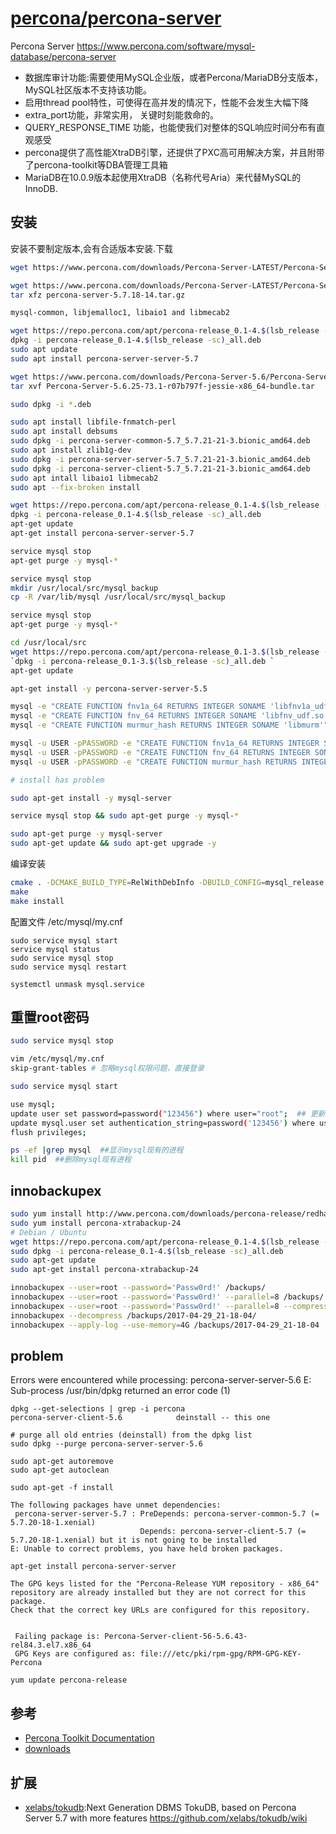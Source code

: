 # [percona/percona-server](https://github.com/percona/percona-server)

Percona Server https://www.percona.com/software/mysql-database/percona-server

* 数据库审计功能:需要使用MySQL企业版，或者Percona/MariaDB分支版本，MySQL社区版本不支持该功能。
* 启用thread pool特性，可使得在高并发的情况下，性能不会发生大幅下降
* extra_port功能，非常实用， 关键时刻能救命的。
* QUERY_RESPONSE_TIME 功能，也能使我们对整体的SQL响应时间分布有直观感受
* percona提供了高性能XtraDB引擎，还提供了PXC高可用解决方案，并且附带了percona-toolkit等DBA管理工具箱
* MariaDB在10.0.9版本起使用XtraDB（名称代号Aria）来代替MySQL的InnoDB.

## 安装

安装不要制定版本,会有合适版本安装.下载

```sh
wget https://www.percona.com/downloads/Percona-Server-LATEST/Percona-Server-5.7.18-14/binary/tarball/Percona-Server-5.7.18-14-Linux.x86_64.ssl100.tar.gz

wget https://www.percona.com/downloads/Percona-Server-LATEST/Percona-Server-5.7.18-14/source/tarball/percona-server-5.7.18-14.tar.gz
tar xfz percona-server-5.7.18-14.tar.gz

mysql-common, libjemalloc1, libaio1 and libmecab2

wget https://repo.percona.com/apt/percona-release_0.1-4.$(lsb_release -sc)_all.deb
dpkg -i percona-release_0.1-4.$(lsb_release -sc)_all.deb
sudo apt update
sudo apt install percona-server-server-5.7

wget https://www.percona.com/downloads/Percona-Server-5.6/Percona-Server-5.6.25-73.1/binary/debian/jessie/x86_64/Percona-Server-5.6.25-73.1-r07b797f-jessie-x86_64-bundle.tar
tar xvf Percona-Server-5.6.25-73.1-r07b797f-jessie-x86_64-bundle.tar

sudo dpkg -i *.deb

sudo apt install libfile-fnmatch-perl
sudo apt install debsums
sudo dpkg -i percona-server-common-5.7_5.7.21-21-3.bionic_amd64.deb
sudo apt install zlib1g-dev
sudo dpkg -i percona-server-server-5.7_5.7.21-21-3.bionic_amd64.deb
sudo dpkg -i percona-server-client-5.7_5.7.21-21-3.bionic_amd64.deb
sudo apt intall libaio1 libmecab2
sudo apt --fix-broken install

wget https://repo.percona.com/apt/percona-release_0.1-4.$(lsb_release -sc)_all.deb
dpkg -i percona-release_0.1-4.$(lsb_release -sc)_all.deb
apt-get update
apt-get install percona-server-server-5.7
```

```sh
service mysql stop
apt-get purge -y mysql-*

service mysql stop
mkdir /usr/local/src/mysql_backup
cp -R /var/lib/mysql /usr/local/src/mysql_backup

service mysql stop
apt-get purge -y mysql-*

cd /usr/local/src
wget https://repo.percona.com/apt/percona-release_0.1-3.$(lsb_release -sc)_all.deb
`dpkg -i percona-release_0.1-3.$(lsb_release -sc)_all.deb `
apt-get update

apt-get install -y percona-server-server-5.5

mysql -e "CREATE FUNCTION fnv1a_64 RETURNS INTEGER SONAME 'libfnv1a_udf.so'"
mysql -e "CREATE FUNCTION fnv_64 RETURNS INTEGER SONAME 'libfnv_udf.so'"
mysql -e "CREATE FUNCTION murmur_hash RETURNS INTEGER SONAME 'libmurm'"

mysql -u USER -pPASSWORD -e "CREATE FUNCTION fnv1a_64 RETURNS INTEGER SONAME 'libfnv1a_udf.so'"
mysql -u USER -pPASSWORD -e "CREATE FUNCTION fnv_64 RETURNS INTEGER SONAME 'libfnv_udf.so'"
mysql -u USER -pPASSWORD -e "CREATE FUNCTION murmur_hash RETURNS INTEGER SONAME 'libmurmur_udf.so'"

# install has problem

sudo apt-get install -y mysql-server

service mysql stop && sudo apt-get purge -y mysql-*

sudo apt-get purge -y mysql-server
sudo apt-get update && sudo apt-get upgrade -y
```

编译安装
```sh
cmake . -DCMAKE_BUILD_TYPE=RelWithDebInfo -DBUILD_CONFIG=mysql_release -DFEATURE_SET=community -DWITH_EMBEDDED_SERVER=OFF
make
make install

```

配置文件 /etc/mysql/my.cnf

```shell
sudo service mysql start
service mysql status
sudo service mysql stop
sudo service mysql restart

systemctl unmask mysql.service
```

## 重置root密码

```sh
sudo service mysql stop

vim /etc/mysql/my.cnf
skip-grant-tables # 忽略mysql权限问题，直接登录

sudo service mysql start

use mysql;
update user set password=password("123456") where user="root";  ## 更新密码
update mysql.user set authentication_string=password('123456') where user='root' ;  # 5.7以后以前的password字段改成了authentication_string
flush privileges;

ps -ef |grep mysql  ##显示mysql现有的进程
kill pid  ##删除mysql现有进程
```

## innobackupex

```sh
sudo yum install http://www.percona.com/downloads/percona-release/redhat/0.1-4/percona-release-0.1-4.noarch.rpm
sudo yum install percona-xtrabackup-24
# Debian / Ubuntu
wget https://repo.percona.com/apt/percona-release_0.1-4.$(lsb_release -sc)_all.deb
sudo dpkg -i percona-release_0.1-4.$(lsb_release -sc)_all.deb
sudo apt-get update
sudo apt-get install percona-xtrabackup-24

innobackupex --user=root --password='Passw0rd!' /backups/
innobackupex --user=root --password='Passw0rd!' --parallel=8 /backups/
innobackupex --user=root --password='Passw0rd!' --parallel=8 --compress --compress-threads=8 /backups/
innobackupex --decompress /backups/2017-04-29_21-18-04/
innobackupex --apply-log --use-memory=4G /backups/2017-04-29_21-18-04
```

## problem

Errors were encountered while processing:
 percona-server-server-5.6
E: Sub-process /usr/bin/dpkg returned an error code (1)

```language
dpkg --get-selections | grep -i percona
percona-server-client-5.6            deinstall -- this one

# purge all old entries (deinstall) from the dpkg list
sudo dpkg --purge percona-server-server-5.6

sudo apt-get autoremove
sudo apt-get autoclean

sudo apt-get -f install

The following packages have unmet dependencies:
 percona-server-server-5.7 : PreDepends: percona-server-common-5.7 (= 5.7.20-18-1.xenial)
                             Depends: percona-server-client-5.7 (= 5.7.20-18-1.xenial) but it is not going to be installed
E: Unable to correct problems, you have held broken packages.

apt-get install percona-server-server

The GPG keys listed for the "Percona-Release YUM repository - x86_64" repository are already installed but they are not correct for this package.
Check that the correct key URLs are configured for this repository.


 Failing package is: Percona-Server-client-56-5.6.43-rel84.3.el7.x86_64
 GPG Keys are configured as: file:///etc/pki/rpm-gpg/RPM-GPG-KEY-Percona

yum update percona-release
```

## 参考

* [Percona Toolkit Documentation](https://www.percona.com/doc/percona-toolkit/2.1/index.html)
* [downloads](https://www.percona.com/downloads/Percona-Server-5.7/)

## 扩展

* [xelabs/tokudb](https://github.com/XeLabs/tokudb):Next Generation DBMS TokuDB, based on Percona Server 5.7 with more features https://github.com/xelabs/tokudb/wiki
